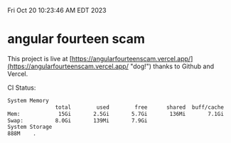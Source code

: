 Fri Oct 20 10:23:46 AM EDT 2023

# angular fourteen scam


This project is live at [https://angularfourteenscam.vercel.app/](https://angularfourteenscam.vercel.app/ "dog!") thanks to Github and Vercel.

CI Status: 

```bash
System Memory
               total        used        free      shared  buff/cache   available
Mem:            15Gi       2.5Gi       5.7Gi       136Mi       7.1Gi        12Gi
Swap:          8.0Gi       139Mi       7.9Gi
System Storage
888M	.
